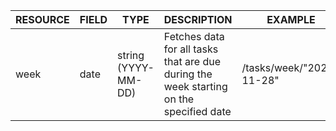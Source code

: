 | RESOURCE | FIELD | TYPE                | DESCRIPTION                                                  | EXAMPLE                  |
| -------- | ----- | ------------------- | ------------------------------------------------------------ | ------------------------ |
| week     | date  | string (YYYY-MM-DD) | Fetches data for all tasks that are due during the week starting on the specified date | /tasks/week/"2021-11-28" |

